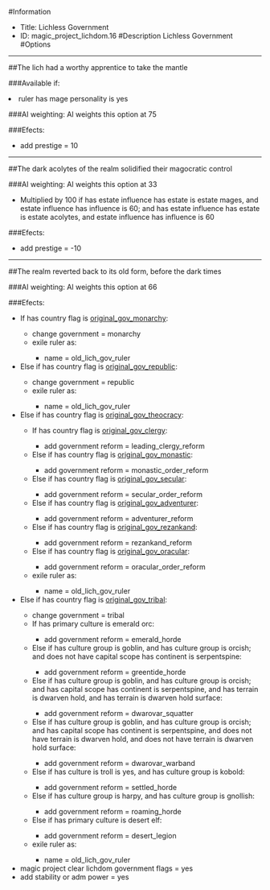 #Information
 - Title: Lichless Government
 - ID: magic_project_lichdom.16
#Description
Lichless Government
#Options

___
##The lich had a worthy apprentice to take the mantle

###Available if:
<li>ruler has mage personality is yes</li>

###AI weighting:
AI weights this option at 75


###Efects:<ul><li>add prestige = 10</li></ul>

___
##The dark acolytes of the realm solidified their magocratic control

###AI weighting:
AI weights this option at 33
 - Multiplied by 100 if has estate influence has estate is estate mages, and estate influence has influence is 60; and has estate influence has estate is estate acolytes, and estate influence has influence is 60


###Efects:<ul><li>add prestige = -10</li></ul>

___
##The realm reverted back to its old form, before the dark times

###AI weighting:
AI weights this option at 66


###Efects:<ul><li>If has country flag is [original_gov_monarchy](../flags/original_gov_monarchy.md):</li><ul><li>change government = monarchy</li><li>exile ruler as:</li><ul><li>name = old_lich_gov_ruler</li></ul></ul><li>Else if has country flag is [original_gov_republic](../flags/original_gov_republic.md):</li><ul><li>change government = republic</li><li>exile ruler as:</li><ul><li>name = old_lich_gov_ruler</li></ul></ul><li>Else if has country flag is [original_gov_theocracy](../flags/original_gov_theocracy.md):</li><ul><li>If has country flag is [original_gov_clergy](../flags/original_gov_clergy.md):</li><ul><li>add government reform = leading_clergy_reform</li></ul><li>Else if has country flag is [original_gov_monastic](../flags/original_gov_monastic.md):</li><ul><li>add government reform = monastic_order_reform</li></ul><li>Else if has country flag is [original_gov_secular](../flags/original_gov_secular.md):</li><ul><li>add government reform = secular_order_reform</li></ul><li>Else if has country flag is [original_gov_adventurer](../flags/original_gov_adventurer.md):</li><ul><li>add government reform = adventurer_reform</li></ul><li>Else if has country flag is [original_gov_rezankand](../flags/original_gov_rezankand.md):</li><ul><li>add government reform = rezankand_reform</li></ul><li>Else if has country flag is [original_gov_oracular](../flags/original_gov_oracular.md):</li><ul><li>add government reform = oracular_order_reform</li></ul><li>exile ruler as:</li><ul><li>name = old_lich_gov_ruler</li></ul></ul><li>Else if has country flag is [original_gov_tribal](../flags/original_gov_tribal.md):</li><ul><li>change government = tribal</li><li>If has primary culture is emerald orc:</li><ul><li>add government reform = emerald_horde</li></ul><li>Else if has culture group is goblin, and has culture group is orcish; and does not have capital scope has continent is serpentspine:</li><ul><li>add government reform = greentide_horde</li></ul><li>Else if has culture group is goblin, and has culture group is orcish; and  has capital scope has continent is serpentspine, and has terrain is dwarven hold, and has terrain is dwarven hold surface:</li><ul><li>add government reform = dwarovar_squatter</li></ul><li>Else if has culture group is goblin, and has culture group is orcish; and  has capital scope has continent is serpentspine, and does not have terrain is dwarven hold, and does not have terrain is dwarven hold surface:</li><ul><li>add government reform = dwarovar_warband</li></ul><li>Else if has culture is troll is yes, and has culture group is kobold:</li><ul><li>add government reform = settled_horde</li></ul><li>Else if has culture group is harpy, and has culture group is gnollish:</li><ul><li>add government reform = roaming_horde</li></ul><li>Else if has primary culture is desert elf:</li><ul><li>add government reform = desert_legion</li></ul><li>exile ruler as:</li><ul><li>name = old_lich_gov_ruler</li></ul></ul><li>magic project clear lichdom government flags = yes</li><li>add stability or adm power = yes</li></ul>

